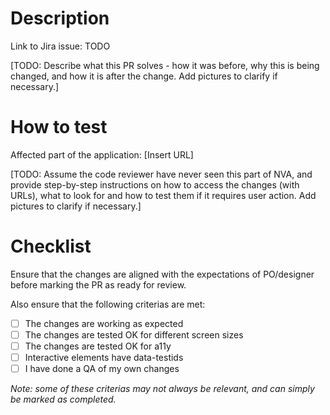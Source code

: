 # Description

Link to Jira issue: TODO

[TODO: Describe what this PR solves - how it was before, why this is being changed, and how it is after the change. Add pictures to clarify if necessary.]

# How to test

Affected part of the application: [Insert URL]

[TODO: Assume the code reviewer have never seen this part of NVA, and provide step-by-step instructions on how to access the changes (with URLs), what to look for and how to test them if it requires user action. Add pictures to clarify if necessary.]

# Checklist

Ensure that the changes are aligned with the expectations of PO/designer before marking the PR as ready for review.

Also ensure that the following criterias are met:

- [ ] The changes are working as expected
- [ ] The changes are tested OK for different screen sizes
- [ ] The changes are tested OK for a11y
- [ ] Interactive elements have data-testids
- [ ] I have done a QA of my own changes

_Note: some of these criterias may not always be relevant, and can simply be marked as completed._

